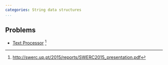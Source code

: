 ```yaml
---
categories: String data structures
...
```


## Problems
* [Text Processor](http://swerc.up.pt/2015/reports/problemset.pdf) [^1]


[^1]: <http://swerc.up.pt/2015/reports/SWERC2015_presentation.pdf>
